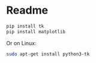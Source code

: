 # Readme

```bash
pip install tk
pip install matplotlib
```
Or on Linux:
```bash
sudo apt-get install python3-tk
```